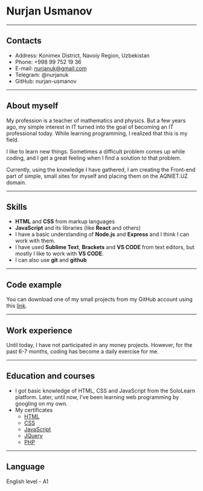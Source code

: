 
# Nurjan Usmanov

***

## Contacts

* Address: Konimex District, Navoiy Region, Uzbekistan
* Phone: +998 99 752 19 36
* E-mail: nurjanuk@gmail.com
* Telegram: @nurjanuk 
* GitHub: nurjan-usmanov

***

## About myself

My profession is a teacher of mathematics and physics. But a few years ago, my simple interest in IT turned into the goal of becoming an IT professional today. While learning programming, I realized that this is my field.

I like to learn new things. Sometimes a difficult problem comes up while coding, and I get a great feeling when I find a solution to that problem.

Currently, using the knowledge I have gathered, I am creating the Front-end part of simple, small sites for myself and placing them on the AQNIET.UZ domain.

***

## Skills

* __HTML__ and __CSS__ from markup languages
* __JavaScript__ and its libraries (like __React__ and others)
* I have a basic understanding of __Node.js__ and __Express__ and I think I can work with them.
* I have used __Sublime Text__, __Brackets__ and __VS CODE__ from text editors, but mostly I like to work with __VS CODE__.
* I can also use __git__ and __github__

***

## Code example

You can download one of my small projects from my GitHub account using this [link](https://github.com/nurjan-usmanov/portfolio.git).

***

## Work experience

Until today, I have not participated in any money projects. However, for the past 6-7 months, coding has become a daily exercise for me.

***

## Education and courses

* I got basic knowledge of HTML, CSS and JavaScript from the SoloLearn platform. Later, until now, I've been learning web programming by googling on my own.
* My certificates
    * [HTML](https://www.sololearn.com/certificates/CT-HVVCVWAW)
    * [CSS](https://www.sololearn.com/certificates/CT-4WVG2P5A)
    * [JavaScript](https://www.sololearn.com/certificates/CT-LVUTCWCK)
    * [JQuery](https://www.sololearn.com/certificates/CT-PNETL1WB)
    * [PHP](https://www.sololearn.com/certificates/CT-PNETL1WB)

***

## Language

 English level - A1
